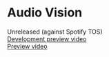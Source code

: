 # Audio Vision
Unreleased (against Spotify TOS) <br>
<a href="https://www.youtube.com/watch?v=-33gpQ24XB8" > Development preview video</a> <br>
<a href="https://www.youtube.com/watch?v=eOoxrTw2B0w"> Preview video </a>
